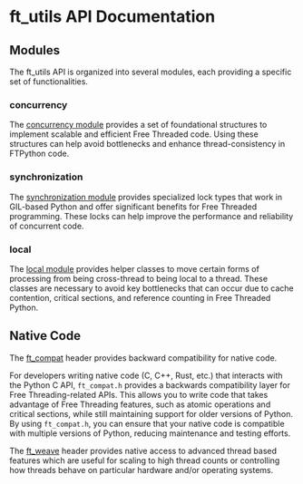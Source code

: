 # ft_utils API Documentation

## Modules

The ft_utils API is organized into several modules, each providing a specific set of functionalities.

### concurrency

The [concurrency module](concurrency_api.md) provides a set of foundational structures to implement scalable and efficient Free Threaded code. Using these structures can help avoid bottlenecks and enhance thread-consistency in FTPython code.

### synchronization

The [synchronization module](synchronization_api.md) provides specialized lock types that work in GIL-based Python and offer significant benefits for Free Threaded programming. These locks can help improve the performance and reliability of concurrent code.

### local

The [local module](local_api.md) provides helper classes to move certain forms of processing from being cross-thread to being local to a thread. These classes are necessary to avoid key bottlenecks that can occur due to cache contention, critical sections, and reference counting in Free Threaded Python.

## Native Code

The [ft_compat](ft_compat.md) header provides backward compatibility for native code.

For developers writing native code (C, C++, Rust, etc.) that interacts with the Python C API, `ft_compat.h` provides a backwards compatibility layer for Free Threading-related APIs. This allows you to write code that takes advantage of Free Threading features, such as atomic operations and critical sections, while still maintaining support for older versions of Python. By using `ft_compat.h`, you can ensure that your native code is compatible with multiple versions of Python, reducing maintenance and testing efforts.

The [ft_weave](weave_api.md) header provides native access to advanced thread based features which are useful for scaling to high thread counts or controlling how threads behave on particular hardware and/or operating systems.
